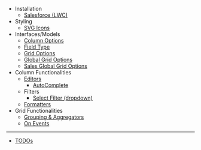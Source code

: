 * Installation
    * [Salesforce (LWC)](/ghiscoding/slickgrid-universal/wiki/Installation---Salesforce-(LWC))
* Styling
   * [SVG Icons](/ghiscoding/slickgrid-universal/wiki/SVG-Icons)
* Interfaces/Models
    * [Column Options](/ghiscoding/slickgrid-universal/blob/master/packages/common/src/interfaces/column.interface.ts)
    * [Field Type](/ghiscoding/slickgrid-universal/blob/master/packages/common/src/enums/fieldType.enum.ts)
    * [Grid Options](/ghiscoding/slickgrid-universal/blob/master/packages/common/src/interfaces/gridOption.interface.ts)
    * [Global Grid Options](/ghiscoding/slickgrid-universal/blob/master/packages/common/src/global-grid-options.ts)
    * [Sales Global Grid Options](/ghiscoding/slickgrid-universal/blob/master/packages/vanilla-bundle/src/salesforce-global-grid-options.ts)
* Column Functionalities
    * [Editors](/ghiscoding/slickgrid-universal/wiki/Editors)
      * [AutoComplete](/ghiscoding/slickgrid-universal/wiki/AutoComplete-Editor)
    * Filters
        * [Select Filter (dropdown)](/ghiscoding/slickgrid-universal/wiki/Select-Filter)
    * [Formatters](/ghiscoding/slickgrid-universal/wiki/Formatters)
* Grid Functionalities
    * [Grouping & Aggregators](/ghiscoding/slickgrid-universal/wiki/Grouping-&-Aggregators)
    * [On Events](/ghiscoding/slickgrid-universal/wiki/Grid-&-DataView-Events)
---
* [TODOs](/ghiscoding/slickgrid-universal/wiki/TODOs)
